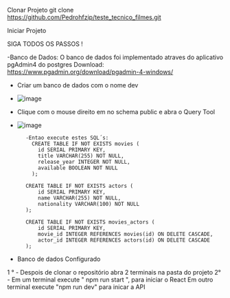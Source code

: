 Clonar Projeto
  git clone https://github.com/Pedrohfzip/teste_tecnico_filmes.git 

Iniciar Projeto

SIGA TODOS OS PASSOS !

-Banco de Dados: 
     O banco de dados foi implementado atraves do aplicativo pgAdmin4 do postgres 
      Download: https://www.pgadmin.org/download/pgadmin-4-windows/
      
      
- Criar um banco de dados com o nome dev

- ![image](https://github.com/Pedrohfzip/teste_tecnico_filmes/assets/82663313/93775a09-eeff-46d2-93a7-ff11ba4a5259)
        
- Clique com o mouse direito em no schema public e abra o Query Tool
  
- ![image](https://github.com/Pedrohfzip/teste_tecnico_filmes/assets/82663313/63fed7b6-cc60-42fa-8e0b-e1c0414e40b0)

```
      -Entao execute estes SQL´s: 
        CREATE TABLE IF NOT EXISTS movies (
          id SERIAL PRIMARY KEY,
          title VARCHAR(255) NOT NULL,
          release_year INTEGER NOT NULL,
          available BOOLEAN NOT NULL
        );

      CREATE TABLE IF NOT EXISTS actors (
          id SERIAL PRIMARY KEY,
          name VARCHAR(255) NOT NULL,
          nationality VARCHAR(100) NOT NULL
      );
      
      CREATE TABLE IF NOT EXISTS movies_actors (
          id SERIAL PRIMARY KEY,
          movie_id INTEGER REFERENCES movies(id) ON DELETE CASCADE,
          actor_id INTEGER REFERENCES actors(id) ON DELETE CASCADE
      );
```
  - Banco de dados Configurado
    
  1 ° - Despois de clonar o repositório abra 2 terminais na pasta do projeto 
  2° - Em um terminal execute " npm run start ", para iniciar o React
        Em outro terminal execute "npm run dev" para inicar a API
